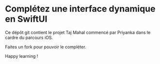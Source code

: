 # Complétez une interface dynamique en SwiftUI

Ce dépôt git contient le projet Taj Mahal commencé par Priyanka dans le cardre du parcours iOS.

Faites un fork pour pouvoir le compléter.

Happy learning !
